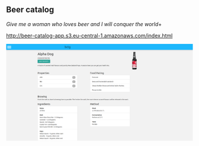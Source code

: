 ## Beer catalog

_Give me a woman who loves beer and I will conquer the world_+

http://beer-catalog-app.s3.eu-central-1.amazonaws.com/index.html

![WE NEED MORE BEER](./public/readme.png)
